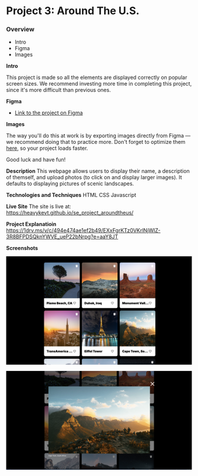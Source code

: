# Project 3: Around The U.S.

### Overview

- Intro
- Figma
- Images

**Intro**

This project is made so all the elements are displayed correctly on popular screen sizes. We recommend investing more time in completing this project, since it's more difficult than previous ones.

**Figma**

- [Link to the project on Figma](https://www.figma.com/file/ii4xxsJ0ghevUOcssTlHZv/Sprint-3%3A-Around-the-US?node-id=0%3A1)

**Images**

The way you'll do this at work is by exporting images directly from Figma — we recommend doing that to practice more. Don't forget to optimize them [here](https://tinypng.com/), so your project loads faster.

Good luck and have fun!

**Description**
This webpage allows users to display their name, a description of themself, and upload photos (to click on and display larger images). It defaults to displaying pictures of scenic landscapes.

**Technologies and Techniques**
HTML
CSS
Javascript

**Live Site**
The site is live at:
https://heavykevt.github.io/se_project_aroundtheus/

**Project Explanatioin**
https://1drv.ms/v/c/494e474ae1ef2b49/EXxFgrKTz0VKrlNjWIZ-3R8BFPDSQknYWVE_ueP22bNrpg?e=aaY8JT

**Screenshots**

![alt text](<images/Screenshot 2024-06-14 at 12.10.28.png>)

![alt text](<Screenshot 2024-06-14 at 12.11.44.png>)
